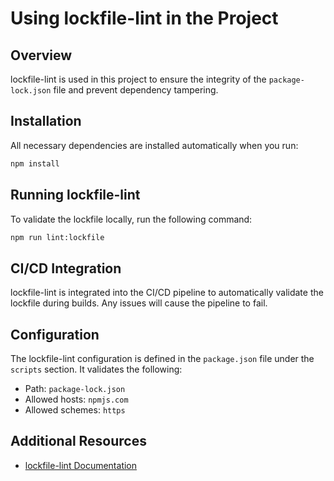 # Using lockfile-lint in the Project

## Overview

lockfile-lint is used in this project to ensure the integrity of the `package-lock.json` file and prevent dependency
tampering.

## Installation

All necessary dependencies are installed automatically when you run:

```bash
npm install
```

## Running lockfile-lint

To validate the lockfile locally, run the following command:

```bash
npm run lint:lockfile
```

## CI/CD Integration

lockfile-lint is integrated into the CI/CD pipeline to automatically validate the lockfile during builds. Any issues
will cause the pipeline to fail.

## Configuration

The lockfile-lint configuration is defined in the `package.json` file under the `scripts` section. It validates the
following:

- Path: `package-lock.json`
- Allowed hosts: `npmjs.com`
- Allowed schemes: `https`

## Additional Resources

- [lockfile-lint Documentation](https://github.com/lirantal/lockfile-lint)
